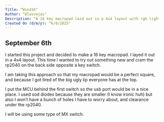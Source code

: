 ```yaml
---
Title: “Wind16"
Author: “@lasvejas"
Description: “A 16 key macropad laid out in a 4x4 layout with rgb lighting under each key."
Created On (d/m/y): “6/8/2025"
---
```


## September 6th
I started this project and decided to make a 16 key macropad. I layed it out in a 4x4 layout. This time I wanted to try out something new and cram the rp2040 on the back side opposite a key switch.

I am taking this approach so that my macropad would be a perfect square, and because I got tired of the big ugly lip everyone has at the top.

I put the MCU behind the first switch so the usb port would be in a nice place.
I used sod diodes because they are smaller (I know ironic huh) but also I won’t have a bunch of holes I have to worry about, and clearance under the rp2040.

I will be using some type of MX switch.
